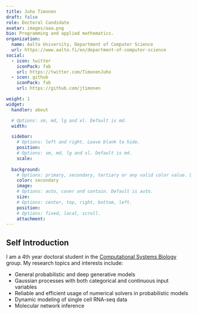 ```yaml
---
title: Juho Timonen
draft: false
role: Doctoral Candidate
avatar: images/aaa.png
bio: Programming and applied mathematics.
organization:
  name: Aalto University, Department of Computer Science
  url: https://www.aalto.fi/en/department-of-computer-science
social:
  - icon: twitter
    iconPack: fab
    url: https://twitter.com/TimonenJuho
  - icon: github
    iconPack: fab
    url: https://github.com/jtimonen

weight: 1
widget:
  handler: about

  # Options: sm, md, lg and xl. Default is md.
  width:

  sidebar:
    # Options: left and right. Leave blank to hide.
    position:
    # Options: sm, md, lg and xl. Default is md.
    scale:
  
  background:
    # Options: primary, secondary, tertiary or any valid color value. Default is primary.
    color: secondary
    image:
    # Options: auto, cover and contain. Default is auto.
    size:
    # Options: center, top, right, bottom, left.
    position:
    # Options: fixed, local, scroll.
    attachment: 
---
```


## Self Introduction

I am a 4th year doctoral student in the [Computational Systems Biology](https://research.cs.aalto.fi/csb/) group. My research topics and interests include:

* General probabilistic and deep generative models
* Gaussian processes with both categorical and continuous input variables
* Reliable and efficient usage of numerical solvers in probabilistic models
* Dynamic modeling of single cell RNA-seq data
* Molecular network inference

